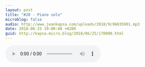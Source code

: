 ```yaml
---
layout: post
title: "#20 - Piano solo"
microblog: false
audio: http://www.jeankapsa.com/uploads/2018/9c96035901.mp3
date: 2018-06-25 19:00:08 +0200
guid: http://kapsa.micro.blog/2018/06/25/170008.html
---
```

<audio controls="controls" src="http://www.jeankapsa.com/uploads/2018/9c96035901.mp3" />
